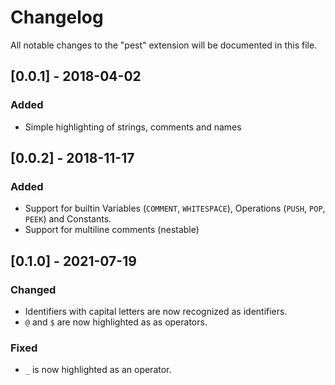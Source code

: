 # Changelog

All notable changes to the "pest" extension will be documented in this file.

## [0.0.1] - 2018-04-02

### Added

-   Simple highlighting of strings, comments and names

## [0.0.2] - 2018-11-17

### Added

-   Support for builtin Variables (`COMMENT`, `WHITESPACE`), Operations (`PUSH`,
    `POP`, `PEEK`) and Constants.
-   Support for multiline comments (nestable)

## [0.1.0] - 2021-07-19

### Changed

-   Identifiers with capital letters are now recognized as identifiers.
-   `@` and `$` are now highlighted as as operators.

### Fixed

-   `_` is now highlighted as an operator.
